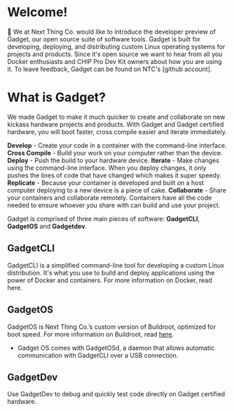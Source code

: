 # Welcome!

:loudspeaker: We at Next Thing Co. would like to introduce the developer preview of Gadget, our open source suite of software tools. Gadget is built for developing, deploying, and distributing custom Linux operating systems for projects and products. Since it's open source we want to hear from all you Docker enthusiasts and CHIP Pro Dev Kit owners about how you are using it. To leave feedback, Gadget can be found on NTC's [github account]. 

# What is Gadget?

We made Gadget to make it much quicker to create and collaborate on new kickass hardware projects and products. With Gadget and Gadget certified hardware, you will boot faster, cross compile easier and iterate immediately.

**Develop** - Create your code in a container with the command-line interface.
**Cross Compile** - Build your work on your computer rather than the device.
**Deploy** - Push the build to your hardware device.
**Iterate** - Make changes using the command-line interface. When you deploy changes, it only pushes the lines of code that have changed which makes it super speedy.
**Replicate** - Because your container is developed and built on a host computer deploying to a new device is a piece of cake.
**Collaborate** - Share your containers and collaborate remotely. Containers have all the code needed to ensure whoever you share with can build and use your project.

Gadget is comprised of three main pieces of software: **GadgetCLI**, **GadgetOS** and **Gadgetdev**. 

## GadgetCLI

GadgetCLI is a simplified command-line tool for developing a custom Linux distribution. It's what you use to build and deploy applications using the power of Docker and containers. For more information on Docker, read here.
     
## GadgetOS

GadgetOS is Next Thing Co.’s custom version of Buildroot, optimized for boot speed. For more information on Buildroot, read [here](https://buildroot.org/). 

* Gadget OS comes with GadgetOSd, a daemon that allows automatic communication with GadgetCLI over a USB connection.

## GadgetDev

Use GadgetDev to debug and quickly test code directly on Gadget certified hardware.


	




